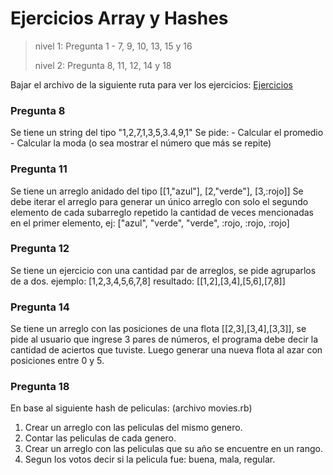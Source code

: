 # Ejercicios Array y Hashes

> nivel 1: Pregunta 1 - 7, 9, 10, 13, 15 y 16
> 
> nivel 2:  Pregunta 8, 11, 12, 14 y 18
  
Bajar el archivo de la siguiente ruta para ver los ejercicios:
[Ejercicios](https://desafios.s3.amazonaws.com/uploads/challenge/file/136/32_ejercicios_de_arrays_y_hashes.pdf?X-Amz-Expires=60000&X-Amz-Date=20160604T003736Z&X-Amz-Algorithm=AWS4-HMAC-SHA256&X-Amz-Credential=AKIAJQ77P3ZFMZDQY24Q/20160604/us-east-1/s3/aws4_request&X-Amz-SignedHeaders=host&X-Amz-Signature=69d820ef753d60dc5f247b29aa75d990bf75609c4b2c32fb522bc45918676bcb)


### Pregunta 8
Se tiene un string del tipo "1,2,7,1,3,5,3.4,9,1"
Se pide: - Calcular el promedio - Calcular la moda (o sea mostrar el número que más se repite)

### Pregunta 11
Se tiene un arreglo anidado del tipo [[1,"azul"], [2,"verde"], [3,:rojo]] Se debe iterar el arreglo para generar
un único arreglo con solo el segundo elemento de cada subarreglo repetido la cantidad de veces
mencionadas en el primer elemento, ej:
["azul", "verde", "verde", :rojo, :rojo, :rojo]

### Pregunta 12
Se tiene un ejercicio con una cantidad par de arreglos, se pide agruparlos de a dos.
ejemplo: [1,2,3,4,5,6,7,8] resultado: [[1,2],[3,4],[5,6],[7,8]]

### Pregunta 14
Se tiene un arreglo con las posiciones de una flota [[2,3],[3,4],[3,3]], se pide al usuario que ingrese 3 pares
de números, el programa debe decir la cantidad de aciertos que tuviste.
Luego generar una nueva flota al azar con posiciones entre 0 y 5.

### Pregunta 18
En base al siguiente hash de peliculas: (archivo movies.rb)
1. Crear un arreglo con las peliculas del mismo genero.
2. Contar las peliculas de cada genero.
3. Crear un arreglo con las peliculas que su año se encuentre en un rango.
4. Segun los votos decir si la pelicula fue: buena, mala, regular.

